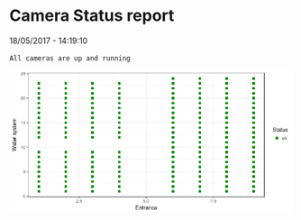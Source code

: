 Camera Status report
================
18/05/2017 - 14:19:10

    All cameras are up and running

![](camreport_files/figure-markdown_github/unnamed-chunk-2-1.png)
